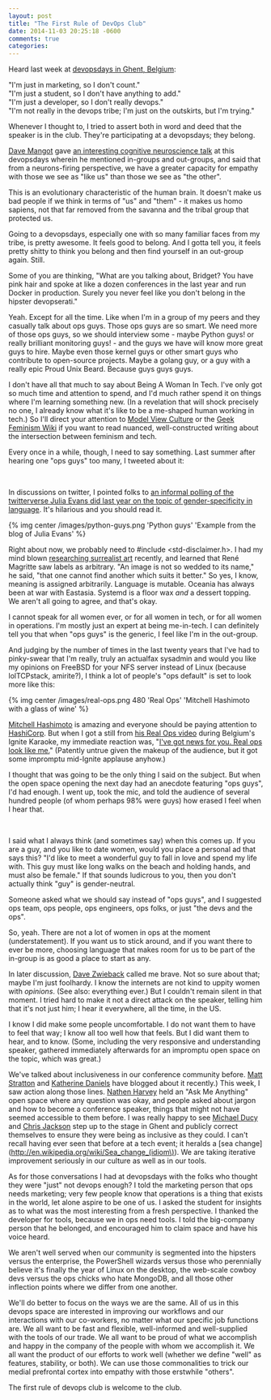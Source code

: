 ```yaml
---
layout: post
title: "The First Rule of DevOps Club"
date: 2014-11-03 20:25:18 -0600
comments: true
categories: 
---
```


Heard last week at [devopsdays in Ghent, Belgium](http://devopsdays.org/events/2014-belgium/):

"I'm just in marketing, so I don't count." <br>
"I'm just a student, so I don't have anything to add." <br>
"I'm just a developer, so I don't really devops." <br>
"I'm not really in the devops tribe; I'm just on the outskirts, but I'm trying."<br>

Whenever I thought to, I tried to assert both in word and deed that the speaker is in the club. They're participating at a devopsdays; they belong.

<!-- more -->

[Dave Mangot](https://twitter.com/davemangot) gave [an interesting cognitive neuroscience talk](http://www.slideshare.net/dmangot/the-cognitve-neuroscience-of-empathy-youre-a-devops-natural) at this devopsdays wherein he mentioned in-groups and out-groups, and said that from a neurons-firing perspective, we have a greater capacity for empathy with those we see as "like us" than those we see as "the other".

This is an evolutionary characteristic of the human brain. It doesn't make us bad people if we think in terms of  "us" and "them" - it makes us homo sapiens, not that far removed from the savanna and the tribal group that protected us.

Going to a devopsdays, especially one with so many familiar faces from my tribe, is pretty awesome. It feels good to belong. And I gotta tell you, it feels pretty shitty to think you belong and then find yourself in an out-group again. Still.

Some of you are thinking, "What are you talking about, Bridget? You have pink hair and spoke at like a dozen conferences in the last year and run Docker in production. Surely you never feel like you don't belong in the hipster devopserati."

Yeah. Except for all the time. Like when I'm in a group of my peers and they casually talk about ops guys. Those ops guys are so smart. We need more of those ops guys, so we should interview some - maybe Python guys! or really brilliant monitoring guys! - and the guys we have will know more great guys to hire. Maybe even those kernel guys or other smart guys who contribute to open-source projects. Maybe a golang guy, or a guy with a really epic Proud Unix Beard. Because guys guys guys.

I don't have all that much to say about Being A Woman In Tech. I've only got so much time and attention to spend, and I'd much rather spend it on things where I'm learning something new. (In a revelation that will shock precisely no one, I already know what it's like to be a me-shaped human working in tech.) So I'll direct your attention to [Model View Culture](http://modelviewculture.com) or the [Geek Feminism Wiki](http://geekfeminism.wikia.com/wiki/Geek_Feminism_Wiki) if you want to read nuanced, well-constructed writing about the intersection between feminism and tech. 

Every once in a while, though, I need to say something. Last summer after hearing one "ops guys" too many, I tweeted about it:

<blockquote class="twitter-tweet" lang="en" align="center"><a href="https://twitter.com/bridgetkromhout/status/483350276540080129"></a></blockquote>
<br>

In discussions on twitter, I pointed folks to [an informal polling of the twitterverse Julia Evans did last year on the topic of gender-specificity in language](http://jvns.ca/blog/2013/12/27/guys-guys-guys/). It's hilarious and you should read it.

{% img center /images/python-guys.png 'Python guys' 'Example from the blog of Julia Evans' %} 

Right about now, we probably need to #include <std-disclaimer.h>. I had my mind blown [researching surrealist art](http://bridgetkromhout.com/speaking/2014/devopsdays-belgium/) recently, and learned that René Magritte saw labels as arbitrary. "An image is not so wedded to its name," he said, "that one cannot find another which suits it better."  So yes, I know, meaning is assigned arbitrarily. Language is mutable. Oceania has always been at war with Eastasia. Systemd is a floor wax *and* a dessert topping. We aren't all going to agree, and that's okay.

I cannot speak for all women ever, or for all women in tech, or for all women in operations. I'm mostly just an expert at being me-in-tech. I can definitely tell you that when "ops guys" is the generic, I feel like I'm in the out-group. 

And judging by the number of times in the last twenty years that I've had to pinky-swear that I'm really, truly an actualfax sysadmin and would you like my opinions on FreeBSD for your NFS server instead of Linux (because lolTCPstack, amirite?), I think a lot of people's "ops default" is set to look more like this:

{% img center /images/real-ops.png 480 'Real Ops' 'Mitchell Hashimoto with a glass of wine' %}

[Mitchell Hashimoto](https://twitter.com/mitchellh) is amazing and everyone should be paying attention to [HashiCorp](https://www.hashicorp.com). But when I got a still from [his Real Ops video](http://vimeo.com/42882124) during Belgium's Ignite Karaoke, my immediate reaction was, "[I've got news for you. Real ops look like me.](http://www.ustream.tv/recorded/54697834)" (Patently untrue given the makeup of the audience, but it got some impromptu mid-Ignite applause anyhow.)

I thought that was going to be the only thing I said on the subject. But when the open space opening the next day had an anecdote featuring "ops guys", I'd had enough. I went up, took the mic, and told the audience of several hundred people (of whom perhaps 98% were guys) how erased I feel when I hear that.

<blockquote class="twitter-tweet" lang="en" align="center"><a href="https://twitter.com/zipkid/status/527103793717321728"></a></blockquote>
<br>

I said what I always think (and sometimes say) when this comes up. If you are a guy, and you like to date women, would you place a personal ad that says this? "I'd like to meet a wonderful guy to fall in love and spend my life with. This guy must like long walks on the beach and holding hands, and must also be female." If that sounds ludicrous to you, then you don't actually think "guy" is gender-neutral.

Someone asked what we should say instead of "ops guys", and I suggested ops team, ops people, ops engineers, ops folks, or just "the devs and the ops".

So, yeah. There are not a lot of women in ops at the moment (understatement). If you want us to stick around, and if you want there to ever be more, choosing language that makes room for us to be part of the in-group is as good a place to start as any.

In later discussion, [Dave Zwieback](https://twitter.com/mindweather) called me brave. Not so sure about that; maybe I'm just foolhardy. I know the internets are not kind to uppity women with *opinions*. (See also: everything ever.) But I couldn't remain silent in that moment. I tried hard to make it not a direct attack on the speaker, telling him that it's not just him; I hear it everywhere, all the time, in the US. 

I know I did make some people uncomfortable. I do not want them to have to feel that way; I know all too well how that feels. But I did want them to hear, and to know. (Some, including the very responsive and understanding speaker, gathered immediately afterwards for an impromptu open space on the topic, which was great.)

We've talked about inclusiveness in our conference community before. [Matt Stratton](http://www.mattstratton.com/devops/hipster-devops-happens-to-the-best-of-us) and [Katherine Daniels](https://www.usenix.org/blog/navigating-conferences-unusual-attendee) have blogged about it recently.) This week, I saw action along those lines. [Nathen Harvey](https://twitter.com/nathenharvey) held an "Ask Me Anything" open space where any question was okay, and people asked about jargon and how to become a conference speaker, things that might not have seemed accessible to them before. I was really happy to see [Michael Ducy](https://twitter.com/mfdii) and [Chris Jackson](https://twitter.com/chriswiggy) step up to the stage in Ghent and publicly correct themselves to ensure they were being as inclusive as they could. I can't recall having ever seen that before at a tech event; it heralds a [sea change](http://en.wikipedia.org/wiki/Sea_change_(idiom\)). We are taking iterative improvement seriously in our culture as well as in our tools.

As for those conversations I had at devopsdays with the folks who thought they were "just" not devops enough? I told the marketing person that ops needs marketing; very few people know that operations is a thing that exists in the world, let alone aspire to be one of us. I asked the student for insights as to what was the most interesting from a fresh perspective. I thanked the developer for tools, because we in ops need tools. I told the big-company person that he belonged, and encouraged him to claim space and have his voice heard.

We aren't well served when our community is segmented into the hipsters versus the enterprise, the PowerShell wizards versus those who perennially believe it's finally the year of Linux on the desktop, the web-scale cowboy devs versus the ops chicks who hate MongoDB, and all those other inflection points where we differ from one another. 

We'll do better to focus on the ways we are the same. All of us in this devops space are interested in improving our workflows and our interactions with our co-workers, no matter what our specific job functions are. We all want to be fast and flexible, well-informed and well-supplied with the tools of our trade. We all want to be proud of what we accomplish and happy in the company of the people with whom we accomplish it. We all want the product of our efforts to work well (whether we define "well" as features, stability, or both). We can use those commonalities to trick our medial prefrontal cortex into empathy with those erstwhile "others".

The first rule of devops club is welcome to the club.

